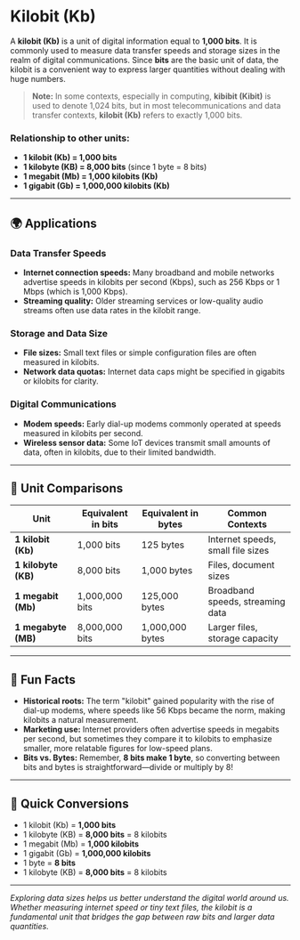 # Kilobit (Kb)

A **kilobit (Kb)** is a unit of digital information equal to **1,000 bits**. It is commonly used to measure data transfer speeds and storage sizes in the realm of digital communications. Since **bits** are the basic unit of data, the kilobit is a convenient way to express larger quantities without dealing with huge numbers.

> **Note:** In some contexts, especially in computing, **kibibit (Kibit)** is used to denote 1,024 bits, but in most telecommunications and data transfer contexts, **kilobit (Kb)** refers to exactly 1,000 bits.

### Relationship to other units:
- **1 kilobit (Kb) = 1,000 bits**
- **1 kilobyte (KB) = 8,000 bits** (since 1 byte = 8 bits)
- **1 megabit (Mb) = 1,000 kilobits (Kb)**
- **1 gigabit (Gb) = 1,000,000 kilobits (Kb)**

---

## 🌍 Applications

### Data Transfer Speeds
- **Internet connection speeds:** Many broadband and mobile networks advertise speeds in kilobits per second (Kbps), such as 256 Kbps or 1 Mbps (which is 1,000 Kbps).
- **Streaming quality:** Older streaming services or low-quality audio streams often use data rates in the kilobit range.

### Storage and Data Size
- **File sizes:** Small text files or simple configuration files are often measured in kilobits.
- **Network data quotas:** Internet data caps might be specified in gigabits or kilobits for clarity.

### Digital Communications
- **Modem speeds:** Early dial-up modems commonly operated at speeds measured in kilobits per second.
- **Wireless sensor data:** Some IoT devices transmit small amounts of data, often in kilobits, due to their limited bandwidth.

---

## 📏 Unit Comparisons

| Unit            | Equivalent in bits | Equivalent in bytes | Common Contexts                          |
|-----------------|---------------------|---------------------|------------------------------------------|
| **1 kilobit (Kb)** | 1,000 bits           | 125 bytes           | Internet speeds, small file sizes     |
| **1 kilobyte (KB)** | 8,000 bits           | 1,000 bytes         | Files, document sizes                  |
| **1 megabit (Mb)** | 1,000,000 bits       | 125,000 bytes      | Broadband speeds, streaming data       |
| **1 megabyte (MB)** | 8,000,000 bits       | 1,000,000 bytes    | Larger files, storage capacity         |

---

## 🌟 Fun Facts

- **Historical roots:** The term "kilobit" gained popularity with the rise of dial-up modems, where speeds like 56 Kbps became the norm, making kilobits a natural measurement.
- **Marketing use:** Internet providers often advertise speeds in megabits per second, but sometimes they compare it to kilobits to emphasize smaller, more relatable figures for low-speed plans.
- **Bits vs. Bytes:** Remember, **8 bits make 1 byte**, so converting between bits and bytes is straightforward—divide or multiply by 8!

---

## 🔄 Quick Conversions

- 1 kilobit (Kb) = **1,000 bits**
- 1 kilobyte (KB) = **8,000 bits** = 8 kilobits
- 1 megabit (Mb) = **1,000 kilobits**
- 1 gigabit (Gb) = **1,000,000 kilobits**
- 1 byte = **8 bits**
- 1 kilobyte (KB) = **8,000 bits** = 8 kilobits

---

*Exploring data sizes helps us better understand the digital world around us. Whether measuring internet speed or tiny text files, the kilobit is a fundamental unit that bridges the gap between raw bits and larger data quantities.*